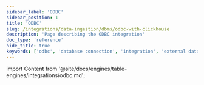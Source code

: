 ```yaml
---
sidebar_label: 'ODBC'
sidebar_position: 1
title: 'ODBC'
slug: /integrations/data-ingestion/dbms/odbc-with-clickhouse
description: 'Page describing the ODBC integration'
doc_type: 'reference'
hide_title: true
keywords: ['odbc', 'database connection', 'integration', 'external data', 'driver']
---
```


import Content from '@site/docs/engines/table-engines/integrations/odbc.md';

<Content />
